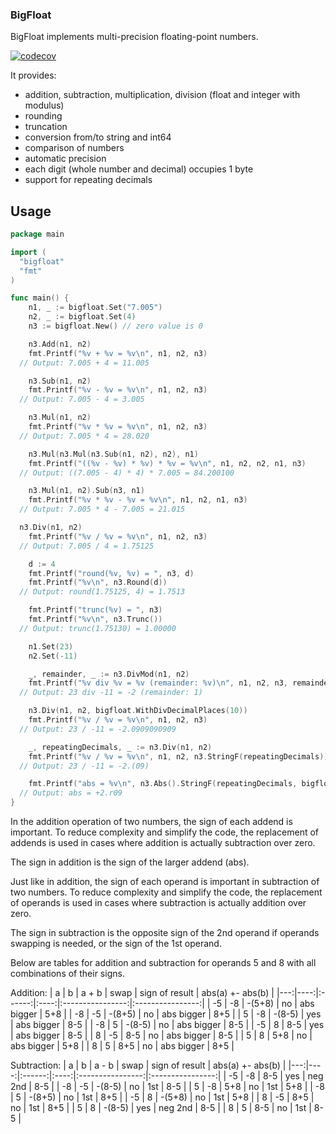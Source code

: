### BigFloat

BigFloat implements multi-precision floating-point numbers.

[![codecov](https://codecov.io/gh/tihomirmagdic/bigfloat/graph/badge.svg?token=PTXHUP5GKZ)](https://codecov.io/gh/tihomirmagdic/bigfloat)

It provides:
- addition, subtraction, multiplication, division (float and integer with modulus)
- rounding
- truncation
- conversion from/to string and int64
- comparison of numbers
- automatic precision
- each digit (whole number and decimal) occupies 1 byte
- support for repeating decimals

## Usage

```go
package main

import (
  "bigfloat"
  "fmt"
)

func main() {
	n1, _ := bigfloat.Set("7.005")
	n2, _ := bigfloat.Set(4)
	n3 := bigfloat.New() // zero value is 0

	n3.Add(n1, n2)
	fmt.Printf("%v + %v = %v\n", n1, n2, n3)
  // Output: 7.005 + 4 = 11.005

	n3.Sub(n1, n2)
	fmt.Printf("%v - %v = %v\n", n1, n2, n3)
  // Output: 7.005 - 4 = 3.005

	n3.Mul(n1, n2)
	fmt.Printf("%v * %v = %v\n", n1, n2, n3)
  // Output: 7.005 * 4 = 28.020

	n3.Mul(n3.Mul(n3.Sub(n1, n2), n2), n1)
	fmt.Printf("((%v - %v) * %v) * %v = %v\n", n1, n2, n2, n1, n3)
  // Output: ((7.005 - 4) * 4) * 7.005 = 84.200100

	n3.Mul(n1, n2).Sub(n3, n1)
	fmt.Printf("%v * %v - %v = %v\n", n1, n2, n1, n3)
  // Output: 7.005 * 4 - 7.005 = 21.015

  n3.Div(n1, n2)
	fmt.Printf("%v / %v = %v\n", n1, n2, n3)
  // Output: 7.005 / 4 = 1.75125

	d := 4
	fmt.Printf("round(%v, %v) = ", n3, d)
	fmt.Printf("%v\n", n3.Round(d))
  // Output: round(1.75125, 4) = 1.7513

	fmt.Printf("trunc(%v) = ", n3)
	fmt.Printf("%v\n", n3.Trunc())
  // Output: trunc(1.75130) = 1.00000

	n1.Set(23)
	n2.Set(-11)

	_, remainder, _ := n3.DivMod(n1, n2)
	fmt.Printf("%v div %v = %v (remainder: %v)\n", n1, n2, n3, remainder)
  // Output: 23 div -11 = -2 (remainder: 1)

	n3.Div(n1, n2, bigfloat.WithDivDecimalPlaces(10))
	fmt.Printf("%v / %v = %v\n", n1, n2, n3)
  // Output: 23 / -11 = -2.0909090909

	_, repeatingDecimals, _ := n3.Div(n1, n2)
	fmt.Printf("%v / %v = %v\n", n1, n2, n3.StringF(repeatingDecimals))
  // Output: 23 / -11 = -2.(09)

	fmt.Printf("abs = %v\n", n3.Abs().StringF(repeatingDecimals, bigfloat.WithRepeatingOptions("r", ""), bigfloat.ForceSign(true)))
  // Output: abs = +2.r09
}
```

In the addition operation of two numbers, the sign of each addend is important. To reduce complexity and simplify the code, the replacement of addends is used in cases where addition is actually subtraction over zero.

The sign in addition is the sign of the larger addend (abs).

Just like in addition, the sign of each operand is important in subtraction of two numbers. To reduce complexity and simplify the code, the replacement of operands is used in cases where subtraction is actually addition over zero.

The sign in subtraction is the opposite sign of the 2nd operand if operands swapping is needed, or the sign of the 1st operand.

Below are tables for addition and subtraction for operands 5 and 8 with all combinations of their signs.

Addition:
| a  |  b  |  a + b | swap |  sign of result  | abs(a) +- abs(b) |
|---:|----:|:------:|:----:|:----------------:|:----------------:|
| -5 |  -8 | -(5+8) |  no  |     abs bigger   |          5+8     |
| -8 |  -5 | -(8+5) |  no  |     abs bigger   |          8+5     |
|  5 |  -8 | -(8-5) |  yes |     abs bigger   |          8-5     |
| -8 |   5 | -(8-5) |  no  |     abs bigger   |          8-5     |
| -5 |   8 |   8-5  |  yes |     abs bigger   |          8-5     |
|  8 |  -5 |   8-5  |  no  |     abs bigger   |          8-5     |
|  5 |   8 |   5+8  |  no  |     abs bigger   |          5+8     |
|  8 |   5 |   8+5  |  no  |     abs bigger   |          8+5     |

Subtraction:
| a  |   b |  a - b | swap |  sign of result  | abs(a) +- abs(b) |
|---:|----:|:------:|:----:|:----------------:|:----------------:|
| -5 |  -8 |   8-5  |  yes |      neg 2nd     |       8-5        |
| -8 |  -5 | -(8-5) |  no  |        1st       |       8-5        |
|  5 |  -8 |   5+8  |  no  |        1st       |       5+8        |
| -8 |   5 | -(8+5) |  no  |        1st       |       8+5        |
| -5 |   8 | -(5+8) |  no  |        1st       |       5+8        |
|  8 |  -5 |   8+5  |  no  |        1st       |       8+5        |
|  5 |   8 | -(8-5) |  yes |      neg 2nd     |       8-5        |
|  8 |   5 |   8-5  |  no  |        1st       |       8-5        |

